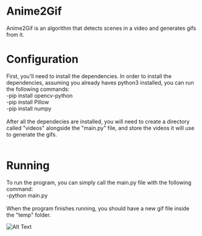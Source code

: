 # Anime2Gif
  Anime2Gif is an algorithm that detects scenes in a video and generates gifs from it.
  <br>
# Configuration
  First, you'll need to install the dependencies. In order to install the dependencies, assuming you already haves python3 installed, you can run the following commands:<br>
  -pip install opencv-python<br>
  -pip install Pillow<br>
  -pip install numpy<br>
  <br>
  After all the dependecies are installed, you will need to create a directory called "videos" alongside the "main.py" file, and store the videos it will use to generate the gifs.<br>
  <br>
# Running
  To run the program, you can simply call the main.py file with the following command:<br>
  -python main.py<br>
  <br>
  When the program finishes running, you should have a new gif file inside the "temp" folder.<br>
  
  ![Alt Text](https://raw.githubusercontent.com/EduardoVizioli/Anime2Gif/main/running.gif)
